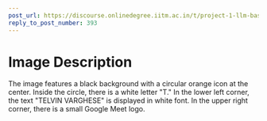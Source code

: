 ```yaml
---
post_url: https://discourse.onlinedegree.iitm.ac.in/t/project-1-llm-based-automation-agent-discussion-thread-tds-jan-2025/164277/396
reply_to_post_number: 393
---
```

# Image Description

The image features a black background with a circular orange icon at the center. Inside the circle, there is a white letter "T." In the lower left corner, the text "TELVIN VARGHESE" is displayed in white font. In the upper right corner, there is a small Google Meet logo.